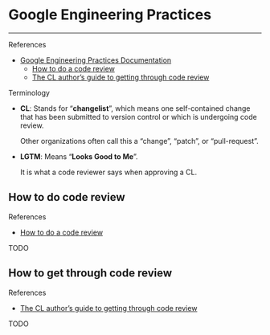 # Google Engineering Practices

---

References

- [Google Engineering Practices Documentation](https://google.github.io/eng-practices/)
    - [How to do a code review](https://google.github.io/eng-practices/review/reviewer/)
    - [The CL author’s guide to getting through code review](https://google.github.io/eng-practices/review/developer/)

Terminology

-   **CL**: Stands for “**changelist**”,
    which means one self-contained change that has been submitted to version control or which is undergoing code review.

    Other organizations often call this a “change”, “patch”, or “pull-request”.

-   **LGTM**: Means “**Looks Good to Me**”.

    It is what a code reviewer says when approving a CL.

## How to do code review

References

- [How to do a code review](https://google.github.io/eng-practices/review/reviewer/)

TODO

## How to get through code review

References

- [The CL author’s guide to getting through code review](https://google.github.io/eng-practices/review/developer/)

TODO
